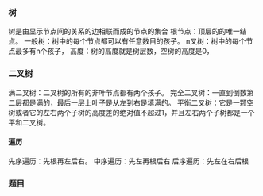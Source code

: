 ### 树
树是由显示节点间的关系的边相联而成的节点的集合
根节点：顶层的的唯一结点。
一般树：树中的每个节点都可以有任意数目的孩子。
n叉树：树中的每个节点最多有n个孩子，
高度：树的高度就是树层数，空树的高度是0，


### 二叉树 

满二叉树：二叉树的所有的非叶节点都有两个孩子。
完全二叉树：一直到倒数第二层都是满的，最后一层上叶子是从左到右是填满的。
平衡二叉树：它是一颗空树或者它的左右两个子树的高度差的绝对值不超过1，并且左右两个子树都是一个平和二叉树。

#### 遍历

先序遍历：先根再左后右。
中序遍历：先左再根后右
后序遍历：先左在右后根


### 题目



